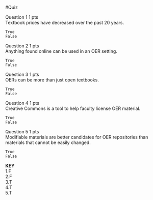 #Quiz

Question 1 1 pts   
Textbook prices have decreased over the past 20 years.

	True
	False
 
Question 2 1 pts   
Anything found online can be used in an OER setting.

	True
	False
 
Question 3 1 pts  
OERs can be more than just open textbooks.

	True
	False
 
Question 4 1 pts  
Creative Commons is a tool to help faculty license OER material.

	True
	False
 
Question 5 1 pts  
Modifiable materials are better candidates for OER repositories than materials that cannot be easily changed.

	True
	False

**KEY**  
1.F  
2.F  
3.T  
4.T  
5.T  

